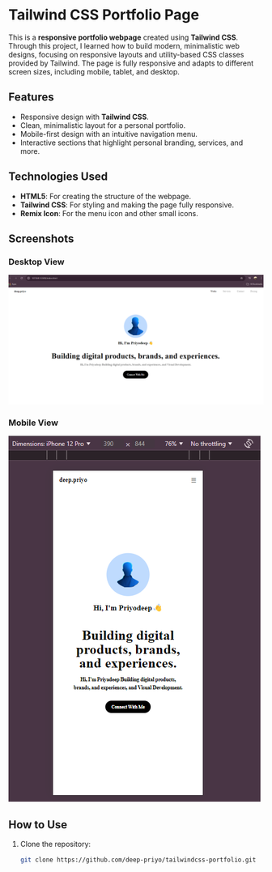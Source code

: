 # Tailwind CSS Portfolio Page

This is a **responsive portfolio webpage** created using **Tailwind CSS**. Through this project, I learned how to build modern, minimalistic web designs, focusing on responsive layouts and utility-based CSS classes provided by Tailwind. The page is fully responsive and adapts to different screen sizes, including mobile, tablet, and desktop.

## Features
- Responsive design with **Tailwind CSS**.
- Clean, minimalistic layout for a personal portfolio.
- Mobile-first design with an intuitive navigation menu.
- Interactive sections that highlight personal branding, services, and more.

## Technologies Used
- **HTML5**: For creating the structure of the webpage.
- **Tailwind CSS**: For styling and making the page fully responsive.
- **Remix Icon**: For the menu icon and other small icons.

## Screenshots

### Desktop View
![Desktop View](./screenshots/desktop.png)

### Mobile View
![Mobile View](./screenshots/mobile.png)

## How to Use

1. Clone the repository:
   ```bash
   git clone https://github.com/deep-priyo/tailwindcss-portfolio.git
